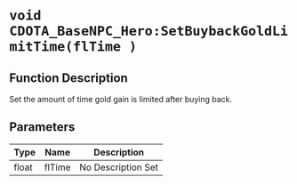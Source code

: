 # `void CDOTA_BaseNPC_Hero:SetBuybackGoldLimitTime(flTime )`
## Function Description
Set the amount of time gold gain is limited after buying back.
## Parameters
Type|Name|Description
--|--|--
float|flTime|No Description Set
